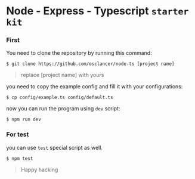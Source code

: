 # Node - Express - Typescript `starter kit`

### First
You need to clone the repository by running this command:
```
$ git clone https://github.com/osclancer/node-ts [project name]
```
> replace [project name] with yours

you need to copy the example config and fill it with your configurations:

```
$ cp config/example.ts config/default.ts
```

now you can run the program using `dev` script:
```
$ npm run dev
```

### For test
you can use `test` special script as well.
```
$ npm test
```
> Happy hacking
